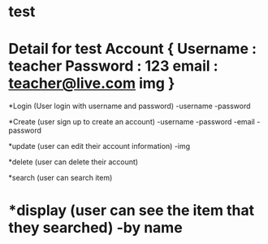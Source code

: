 # test
Detail for test Account {
Username : teacher
Password : 123
email : teacher@live.com
img
}
===========================================================
*Login (User login with username and password)
-username
-password

*Create (user sign up to create an account)
-username
-password
-email
-password

*update (user can edit their account information)
-img

*delete (user can delete their account)

*search (user can search item)

*display (user can see the item that they searched)
-by name
==================================================